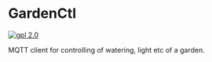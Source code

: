 # GardenCtl

[![gpl 2.0][license]](COPYING)

MQTT client for controlling of watering, light etc of a garden.

[license]: https://img.shields.io/cran/l/devtools.svg
